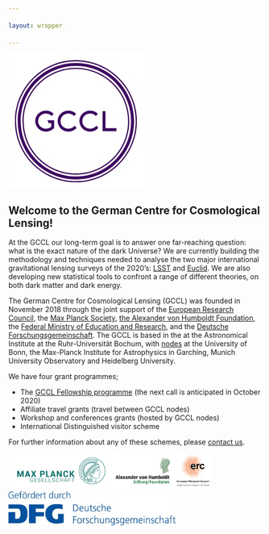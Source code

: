 ```yaml
---

layout: wrapper

---
```


![Image](assets/img/GCCL_logo.jpg)

## Welcome to the German Centre for Cosmological Lensing!

At the GCCL our long-term goal is to answer one far-reaching question: what is the exact nature of the dark Universe?    We are currently building the methodology and techniques needed to analyse the two major international gravitational lensing surveys of the 2020’s: [LSST](https://www.lsst.org/) and [Euclid](https://www.euclid-ec.org/).  We are also developing new statistical tools to confront a range of different theories, on both dark matter and dark energy.

The German Centre for Cosmological Lensing (GCCL) was founded in November 2018 through the joint support of the [European Research Council](https://erc.europa.eu/), the [Max Planck Society](https://www.mpg.de/en), [the Alexander von Humboldt Foundation](https://www.humboldt-foundation.de/web/home.html), the [Federal Ministry of Education and Research](https://www.bmbf.de/en/index.html), and the [Deutsche Forschungsgemeinschaft](https://www.dfg.de).   The GCCL is based in the at the Astronomical Institute at the Ruhr-Universität Bochum, with [nodes](/nodes/) at the University of Bonn, the Max-Planck Institute for Astrophysics in Garching, Munich University Observatory and Heidelberg University.

We have four grant programmes;

- The <a href="fellows">GCCL Fellowship programme</a> (the next call is anticipated in October 2020)
- Affiliate travel grants (travel between GCCL nodes)
- Workshop and conferences grants (hosted by GCCL nodes)
- International Distinguished visitor scheme 

For further information about any of these schemes, please <a href="contact">contact us</a>.

<a href="https://www.mpg.de/en"><img src="assets/img/Max-Planck_logo.jpg" height="70"></a>
<a href="https://www.humboldt-foundation.de/web/home.html"><img src="assets/img/Humboldt_logo.gif" height="70"></a>
<a href="https://erc.europa.eu/"><img src="assets/img/LOGO_ERC.png" height="70"></a>
<a href="https://www.dfg.de/"><img src="assets/img/DFG_logo.jpg" height="70"></a>
